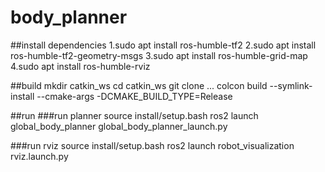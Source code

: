 # body_planner

##install dependencies
1.sudo apt install ros-humble-tf2
2.sudo apt install ros-humble-tf2-geometry-msgs
3.sudo apt install ros-humble-grid-map
4.sudo apt install ros-humble-rviz

##build 
mkdir catkin_ws
cd catkin_ws
git clone ...
colcon build --symlink-install --cmake-args -DCMAKE_BUILD_TYPE=Release

##run
###run planner
source install/setup.bash
ros2 launch global_body_planner global_body_planner_launch.py 

###run rviz
source install/setup.bash
ros2 launch robot_visualization rviz.launch.py
